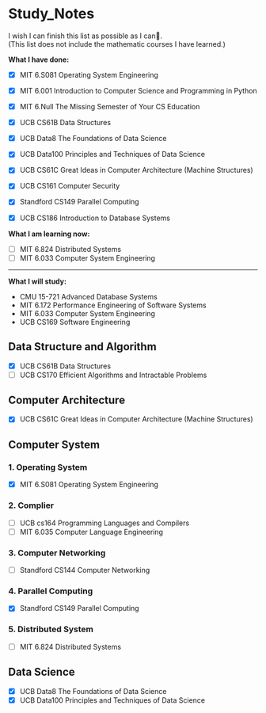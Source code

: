 # Study_Notes
I wish I can finish this list as possible as I can🎋. <br/>
(This list does not include the mathematic courses I have learned.) <br/>

**What I have done:**
- [x] MIT 6.S081 Operating System Engineering 
- [x] MIT 6.001 Introduction to Computer Science and Programming in Python
- [x] MIT 6.Null The Missing Semester of Your CS Education
- [x] UCB CS61B Data Structures
- [x] UCB Data8 The Foundations of Data Science
- [x] UCB Data100 Principles and Techniques of Data Science
- [x] UCB CS61C Great Ideas in Computer Architecture (Machine Structures)
- [x] UCB CS161 Computer Security
- [x] Standford CS149 Parallel Computing
- [x] UCB CS186 Introduction to Database Systems


**What I am learning now:**
- [ ] MIT 6.824 Distributed Systems
- [ ] MIT 6.033 Computer System Engineering

---

**What I will study:**
- CMU 15-721 Advanced Database Systems
- MIT 6.172 Performance Engineering of Software Systems
- MIT 6.033 Computer System Engineering
- UCB CS169 Software Engineering	

## Data Structure and Algorithm
- [x] UCB CS61B Data Structures
- [ ] UCB CS170 Efficient Algorithms and Intractable Problems

## Computer Architecture
- [x] UCB CS61C Great Ideas in Computer Architecture (Machine Structures)


## Computer System
### 1. Operating System
- [x] MIT 6.S081 Operating System Engineering 

### 2. Complier
- [ ] UCB cs164 Programming Languages and Compilers
- [ ] MIT 6.035 Computer Language Engineering

### 3. Computer Networking
- [ ] Standford CS144 Computer Networking

### 4. Parallel Computing
- [x] Standford CS149 Parallel Computing

### 5. Distributed System
- [ ] MIT 6.824 Distributed Systems

## Data Science
- [x] UCB Data8 The Foundations of Data Science
- [x] UCB Data100 Principles and Techniques of Data Science
